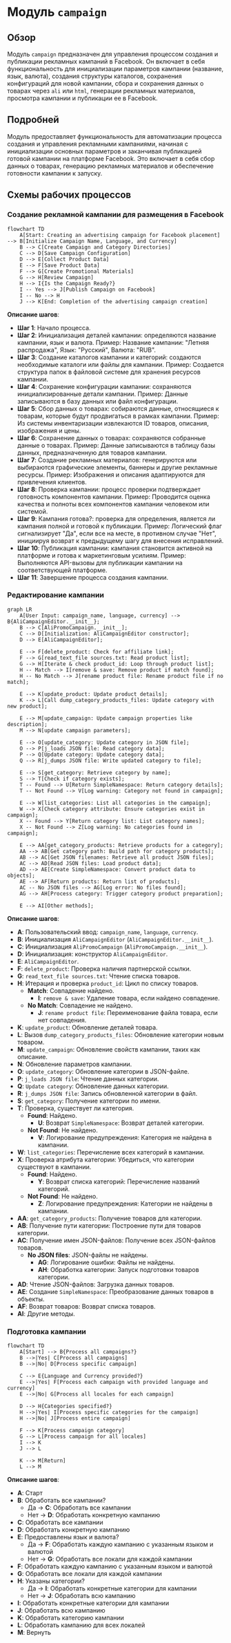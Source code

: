 # Модуль `campaign`

## Обзор

Модуль `campaign` предназначен для управления процессом создания и публикации рекламных кампаний в Facebook. Он включает в себя функциональность для инициализации параметров кампании (название, язык, валюта), создания структуры каталогов, сохранения конфигураций для новой кампании, сбора и сохранения данных о товарах через `ali` или `html`, генерации рекламных материалов, просмотра кампании и публикации ее в Facebook.

## Подробней

Модуль предоставляет функциональность для автоматизации процесса создания и управления рекламными кампаниями, начиная с инициализации основных параметров и заканчивая публикацией готовой кампании на платформе Facebook. Это включает в себя сбор данных о товарах, генерацию рекламных материалов и обеспечение готовности кампании к запуску.

## Схемы рабочих процессов

### Создание рекламной кампании для размещения в Facebook

```mermaid
flowchart TD
    A[Start: Creating an advertising campaign for Facebook placement] --> B[Initialize Campaign Name, Language, and Currency]
    B --> C[Create Campaign and Category Directories]
    C --> D[Save Campaign Configuration]
    D --> E[Collect Product Data]
    E --> F[Save Product Data]
    F --> G[Create Promotional Materials]
    G --> H[Review Campaign]
    H --> I{Is the Campaign Ready?}
    I -- Yes --> J[Publish Campaign on Facebook]
    I -- No --> H
    J --> K[End: Completion of the advertising campaign creation]
```

**Описание шагов**:

- **Шаг 1**: Начало процесса.
- **Шаг 2**: Инициализация деталей кампании: определяются название кампании, язык и валюта. Пример: Название кампании: "Летняя распродажа", Язык: "Русский", Валюта: "RUB".
- **Шаг 3**: Создание каталогов кампании и категорий: создаются необходимые каталоги или файлы для кампании. Пример: Создается структура папок в файловой системе для хранения ресурсов кампании.
- **Шаг 4**: Сохранение конфигурации кампании: сохраняются инициализированные детали кампании. Пример: Данные записываются в базу данных или файл конфигурации.
- **Шаг 5**: Сбор данных о товарах: собираются данные, относящиеся к товарам, которые будут продвигаться в рамках кампании. Пример: Из системы инвентаризации извлекаются ID товаров, описания, изображения и цены.
- **Шаг 6**: Сохранение данных о товарах: сохраняются собранные данные о товарах. Пример: Данные записываются в таблицу базы данных, предназначенную для товаров кампании.
- **Шаг 7**: Создание рекламных материалов: генерируются или выбираются графические элементы, баннеры и другие рекламные ресурсы. Пример: Изображения и описания адаптируются для привлечения клиентов.
- **Шаг 8**: Проверка кампании: процесс проверки подтверждает готовность компонентов кампании. Пример: Проводится оценка качества и полноты всех компонентов кампании человеком или системой.
- **Шаг 9**: Кампания готова?: проверка для определения, является ли кампания полной и готовой к публикации. Пример: Логический флаг сигнализирует "Да", если все на месте, в противном случае "Нет", инициируя возврат к предыдущему шагу для внесения исправлений.
- **Шаг 10**: Публикация кампании: кампания становится активной на платформе и готова к маркетинговым усилиям. Пример: Выполняются API-вызовы для публикации кампании на соответствующей платформе.
- **Шаг 11**: Завершение процесса создания кампании.

### Редактирование кампании

```mermaid
graph LR
    A[User Input: campaign_name, language, currency] --> B{AliCampaignEditor.__init__};
    B --> C[AliPromoCampaign.__init__];
    C --> D[Initialization: AliCampaignEditor constructor];
    D --> E[AliCampaignEditor];
    
    E --> F[delete_product: Check for affiliate link];
    F --> G[read_text_file sources.txt: Read product list];
    G --> H[Iterate & check product_id: Loop through product list];
    H -- Match --> I[remove & save: Remove product if match found];
    H -- No Match --> J[rename product file: Rename product file if no match];
    
    E --> K[update_product: Update product details];
    K --> L[Call dump_category_products_files: Update category with new product];
    
    E --> M[update_campaign: Update campaign properties like description];
    M --> N[update campaign parameters];
    
    E --> O[update_category: Update category in JSON file];
    O --> P[j_loads JSON file: Read category data];
    P --> Q[Update category: Update category data];
    Q --> R[j_dumps JSON file: Write updated category to file];
    
    E --> S[get_category: Retrieve category by name];
    S --> T[Check if category exists];
    T -- Found --> U[Return SimpleNamespace: Return category details];
    T -- Not Found --> V[Log warning: Category not found in campaign];
    
    E --> W[list_categories: List all categories in the campaign];
    W --> X[Check category attribute: Ensure categories exist in campaign];
    X -- Found --> Y[Return category list: List category names];
    X -- Not Found --> Z[Log warning: No categories found in campaign];
    
    E --> AA[get_category_products: Retrieve products for a category];
    AA --> AB[Get category path: Build path for category products];
    AB --> AC[Get JSON filenames: Retrieve all product JSON files];
    AC --> AD[Read JSON files: Load product data];
    AD --> AE[Create SimpleNamespace: Convert product data to objects];
    AE --> AF[Return products: Return list of products];
    AC -- No JSON files --> AG[Log error: No files found];
    AG --> AH[Process category: Trigger category product preparation];

    E --> AI[Other methods];
```

**Описание шагов**:

- **A**: Пользовательский ввод: `campaign_name`, `language`, `currency`.
- **B**: Инициализация `AliCampaignEditor` (`AliCampaignEditor.__init__`).
- **C**: Инициализация `AliPromoCampaign` (`AliPromoCampaign.__init__`).
- **D**: Инициализация: конструктор `AliCampaignEditor`.
- **E**: `AliCampaignEditor`.
- **F**: `delete_product`: Проверка наличия партнерской ссылки.
- **G**: `read_text_file sources.txt`: Чтение списка товаров.
- **H**: Итерация и проверка `product_id`: Цикл по списку товаров.
    - **Match**: Совпадение найдено.
        - **I**: `remove & save`: Удаление товара, если найдено совпадение.
    - **No Match**: Совпадение не найдено.
        - **J**: `rename product file`: Переименование файла товара, если нет совпадения.
- **K**: `update_product`: Обновление деталей товара.
- **L**: Вызов `dump_category_products_files`: Обновление категории новым товаром.
- **M**: `update_campaign`: Обновление свойств кампании, таких как описание.
- **N**: Обновление параметров кампании.
- **O**: `update_category`: Обновление категории в JSON-файле.
- **P**: `j_loads JSON file`: Чтение данных категории.
- **Q**: `Update category`: Обновление данных категории.
- **R**: `j_dumps JSON file`: Запись обновленной категории в файл.
- **S**: `get_category`: Получение категории по имени.
- **T**: Проверка, существует ли категория.
    - **Found**: Найдено.
        - **U**: Возврат `SimpleNamespace`: Возврат деталей категории.
    - **Not Found**: Не найдено.
        - **V**: Логирование предупреждения: Категория не найдена в кампании.
- **W**: `list_categories`: Перечисление всех категорий в кампании.
- **X**: Проверка атрибута категории: Убедиться, что категории существуют в кампании.
    - **Found**: Найдено.
        - **Y**: Возврат списка категорий: Перечисление названий категорий.
    - **Not Found**: Не найдено.
        - **Z**: Логирование предупреждения: Категории не найдены в кампании.
- **AA**: `get_category_products`: Получение товаров для категории.
- **AB**: Получение пути категории: Построение пути для товаров категории.
- **AC**: Получение имен JSON-файлов: Получение всех JSON-файлов товаров.
    - **No JSON files**: JSON-файлы не найдены.
        - **AG**: Логирование ошибки: Файлы не найдены.
        - **AH**: Обработка категории: Запуск подготовки товаров категории.
- **AD**: Чтение JSON-файлов: Загрузка данных товаров.
- **AE**: Создание `SimpleNamespace`: Преобразование данных товаров в объекты.
- **AF**: Возврат товаров: Возврат списка товаров.
- **AI**: Другие методы.

### Подготовка кампании

```mermaid
flowchart TD
    A[Start] --> B{Process all campaigns?}
    B -->|Yes| C[Process all campaigns]
    B -->|No| D[Process specific campaign]
    
    C --> E{Language and Currency provided?}
    E -->|Yes| F[Process each campaign with provided language and currency]
    E -->|No| G[Process all locales for each campaign]
    
    D --> H{Categories specified?}
    H -->|Yes| I[Process specific categories for the campaign]
    H -->|No| J[Process entire campaign]
    
    F --> K[Process campaign category]
    G --> L[Process campaign for all locales]
    I --> K
    J --> L
    
    K --> M[Return]
    L --> M
```
**Описание шагов**:
- **A**: Старт
- **B**: Обработать все кампании?
    - Да -> **C**: Обработать все кампании
    - Нет -> **D**: Обработать конкретную кампанию
- **C**: Обработать все кампании
- **D**: Обработать конкретную кампанию
- **E**: Предоставлены язык и валюта?
    - Да -> **F**: Обработать каждую кампанию с указанным языком и валютой
    - Нет -> **G**: Обработать все локали для каждой кампании
- **F**: Обработать каждую кампанию с указанным языком и валютой
- **G**: Обработать все локали для каждой кампании
- **H**: Указаны категории?
    - Да -> **I**: Обработать конкретные категории для кампании
    - Нет -> **J**: Обработать всю кампанию
- **I**: Обработать конкретные категории для кампании
- **J**: Обработать всю кампанию
- **K**: Обработать категорию кампании
- **L**: Обработать кампанию для всех локалей
- **M**: Вернуть